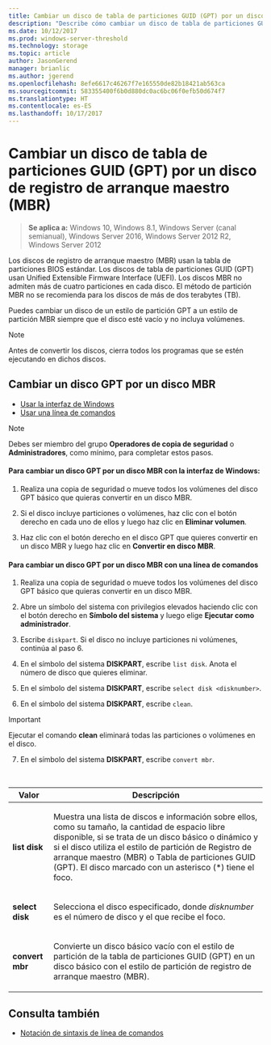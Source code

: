 ```yaml
---
title: Cambiar un disco de tabla de particiones GUID (GPT) por un disco de registro de arranque maestro (MBR)
description: "Describe cómo cambiar un disco de tabla de particiones GUID (GPT) por un disco de estilo de partición de registro de arranque maestro (MBR)."
ms.date: 10/12/2017
ms.prod: windows-server-threshold
ms.technology: storage
ms.topic: article
author: JasonGerend
manager: brianlic
ms.author: jgerend
ms.openlocfilehash: 8efe6617c46267f7e165550de82b18421ab563ca
ms.sourcegitcommit: 583355400f6b0d880dc0ac6bc06f0efb50d674f7
ms.translationtype: HT
ms.contentlocale: es-ES
ms.lasthandoff: 10/17/2017
---
```

# <a name="change-a-guid-partition-table-gpt-disk-into-a-master-boot-record-mbr-disk"></a>Cambiar un disco de tabla de particiones GUID (GPT) por un disco de registro de arranque maestro (MBR)

> **Se aplica a:** Windows 10, Windows 8.1, Windows Server (canal semianual), Windows Server 2016, Windows Server 2012 R2, Windows Server 2012

Los discos de registro de arranque maestro (MBR) usan la tabla de particiones BIOS estándar. Los discos de tabla de particiones GUID (GPT) usan Unified Extensible Firmware Interface (UEFI). Los discos MBR no admiten más de cuatro particiones en cada disco. El método de partición MBR no se recomienda para los discos de más de dos terabytes (TB).

Puedes cambiar un disco de un estilo de partición GPT a un estilo de partición MBR siempre que el disco esté vacío y no incluya volúmenes.

> [!NOTE]
> Antes de convertir los discos, cierra todos los programas que se estén ejecutando en dichos discos.

<a name="changing-a-gpt-disk-into-an-mbr-disk"></a>Cambiar un disco GPT por un disco MBR
-------------------------------------------------------

-   [Usar la interfaz de Windows](#BKMK_WINUI)
-   [Usar una línea de comandos](#BKMK_CMD)

> [!NOTE]
> Debes ser miembro del grupo **Operadores de copia de seguridad** o **Administradores**, como mínimo, para completar estos pasos.

 <a id="BKMK_WINUI"></a>
#### <a name="to-change-a-gpt-disk-into-an-mbr-disk-using-the-windows-interface"></a>Para cambiar un disco GPT por un disco MBR con la interfaz de Windows:

1.  Realiza una copia de seguridad o mueve todos los volúmenes del disco GPT básico que quieras convertir en un disco MBR.

2.  Si el disco incluye particiones o volúmenes, haz clic con el botón derecho en cada uno de ellos y luego haz clic en **Eliminar volumen**.

3.  Haz clic con el botón derecho en el disco GPT que quieres convertir en un disco MBR y luego haz clic en **Convertir en disco MBR**.

 <a id="BKMK_CMD"></a>
#### <a name="to-change-a-gpt-disk-into-an-mbr-disk-using-a-command-line"></a>Para cambiar un disco GPT por un disco MBR con una línea de comandos

1.  Realiza una copia de seguridad o mueve todos los volúmenes del disco GPT básico que quieras convertir en un disco MBR.

2.  Abre un símbolo del sistema con privilegios elevados haciendo clic con el botón derecho en **Símbolo del sistema** y luego elige **Ejecutar como administrador**.

3. Escribe `diskpart`. Si el disco no incluye particiones ni volúmenes, continúa al paso 6.

4.  En el símbolo del sistema **DISKPART**, escribe `list disk`. Anota el número de disco que quieres eliminar.

5.  En el símbolo del sistema **DISKPART**, escribe `select disk <disknumber>`.

6.  En el símbolo del sistema **DISKPART**, escribe `clean`.

> [!IMPORTANT]
> Ejecutar el comando **clean** eliminará todas las particiones o volúmenes en el disco.

7.  En el símbolo del sistema **DISKPART**, escribe `convert mbr`.

<br />

| Valor | Descripción |
| --- | --- |
| <p>**list disk**</p> | <p>Muestra una lista de discos e información sobre ellos, como su tamaño, la cantidad de espacio libre disponible, si se trata de un disco básico o dinámico y si el disco utiliza el estilo de partición de Registro de arranque maestro (MBR) o Tabla de particiones GUID (GPT). El disco marcado con un asterisco (*) tiene el foco.</p> |
| <p>**select disk**</p> | <p>Selecciona el disco especificado, donde <em>disknumber</em> es el número de disco y el que recibe el foco.</p> | <p>**clean**</p> | <p>Quita todas las particiones o volúmenes del disco con el foco.</p> |
| <p>**convert mbr**</p> | <p>Convierte un disco básico vacío con el estilo de partición de la tabla de particiones GUID (GPT) en un disco básico con el estilo de partición de registro de arranque maestro (MBR).</p>

## <a name="see-also"></a>Consulta también

-   [Notación de sintaxis de línea de comandos](https://technet.microsoft.com/library/cc742449(v=ws.11).aspx)


